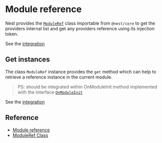 # Module reference

Nest provides the [`ModuleRef`](https://github.com/nestjs/nest/blob/master/packages/core/injector/module-ref.ts#L25) class importable from `@nest/core` to get the providers internal list and get any providers reference using its injection token.

See the [integration](./module-reference.service.ts#L9)

## Get instances

The class `ModuleRef` instance provides the `get` method which can help to retrieve a reference instance in the current module.

> PS: should be integrated within OnModuleInit method implemented with the interface [`OnModuleInit`](https://github.com/nestjs/nest/blob/master/packages/common/interfaces/hooks/on-init.interface.ts)

See the [integration](./module-reference.module.ts#L14)

## Reference

- [Module reference](https://docs.nestjs.com/fundamentals/module-ref)
- [ModuleRef Class](https://github.com/nestjs/nest/blob/master/packages/core/injector/module-ref.ts#L25)
